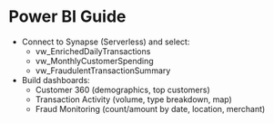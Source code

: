 # Power BI Guide
- Connect to Synapse (Serverless) and select:
  - vw_EnrichedDailyTransactions
  - vw_MonthlyCustomerSpending
  - vw_FraudulentTransactionSummary
- Build dashboards:
  - Customer 360 (demographics, top customers)
  - Transaction Activity (volume, type breakdown, map)
  - Fraud Monitoring (count/amount by date, location, merchant)
